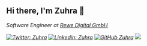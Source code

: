 <h2> Hi there, I'm Zuhra 👋</h2>
<p><em>Software Engineer at <a href="https://www.rewe-digital.com/">Rewe Digital GmbH</a></p>

[![Twitter: Zuhra](https://img.shields.io/twitter/url?style=social&url=https%3A%2F%2Ftwitter.com%2FZuhraUjkanovic)](https://twitter.com/ZuhraUjkanovic)
[![Linkedin: Zuhra](https://img.shields.io/badge/-zuhra-blue?style=flat-square&logo=Linkedin&logoColor=white&link=https://www.linkedin.com/in/thaianebraga/)](https://www.linkedin.com/in/zuhra-ujkanovic-mehmedovic-883a1417/)
[![GitHub Zuhra](https://img.shields.io/github/followers/Zuhra27?label=follow&style=social)](https://github.com/Zuhra27)
![](https://visitor-badge.glitch.me/badge?page_id=Zuhra27)

<!--
**Zuhra27/Zuhra27** is a ✨ _special_ ✨ repository because its `README.md` (this file) appears on your GitHub profile.


-->
